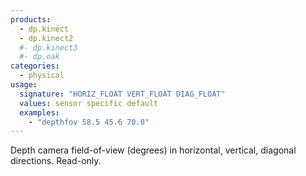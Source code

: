 ```yaml
---
products:
  - dp.kinect
  - dp.kinect2
  #- dp.kinect3
  #- dp.oak
categories:
  - physical
usage:
  signature: "HORIZ_FLOAT VERT_FLOAT DIAG_FLOAT"
  values: sensor specific default
  examples:
    - "depthfov 58.5 45.6 70.0"
---
```


Depth camera field-of-view (degrees) in horizontal, vertical, diagonal
directions. Read-only.
